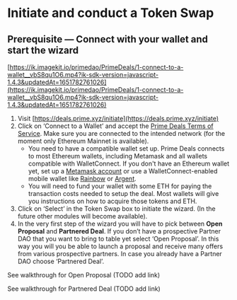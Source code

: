 # <!-- TOKEN SWAP TUTORIALS -->

# Initiate and conduct a Token Swap

## Prerequisite — Connect with your wallet and start the wizard

[https://ik.imagekit.io/primedao/PrimeDeals/1-connect-to-a-wallet__vbS8qu1O6.mp4?ik-sdk-version=javascript-1.4.3&updatedAt=1651782761026](https://ik.imagekit.io/primedao/PrimeDeals/1-connect-to-a-wallet__vbS8qu1O6.mp4?ik-sdk-version=javascript-1.4.3&updatedAt=1651782761026)

1. Visit [https://deals.prime.xyz/initiate](https://deals.prime.xyz/initiate) 
2. Click on ‘Connect to a Wallet’ and accept the [Prime Deals Terms of Service](https://deals.prime.xyz/terms-of-service). Make sure you are connected to the intended network (for the moment only Ethereum Mainnet is available).
    - You need to have a compatible wallet set up. Prime Deals connects to most Ethereum wallets, including Metamask and all wallets compatible with WalletConnect. If you don't have an Ethereum wallet yet, set up a [Metamask account](https://metamask.io/) or use a WalletConnect-enabled mobile wallet like [Rainbow](https://rainbow.me/) or [Argent](https://www.argent.xyz/).
    - You will need to fund your wallet with some ETH for paying the transaction costs needed to setup the deal. Most wallets will give you instructions on how to acquire those tokens and ETH.
3. Click on ‘Select’ in the Token Swap box to initiate the wizard. (In the future other modules will become available).
4. In the very first step of the wizard you will have to pick between **Open Proposal** and **Partnered Deal**. If you don’t have a prospective Partner DAO that you want to bring to table yet select ‘Open Proposal’. In this way you will you be able to launch a proposal and receive many offers from various prospective partners. In case you already have a Partner DAO choose ‘Partnered Deal’.

See walkthrough for Open Proposal (TODO add link)

See walkthrough for Partnered Deal (TODO add link)
